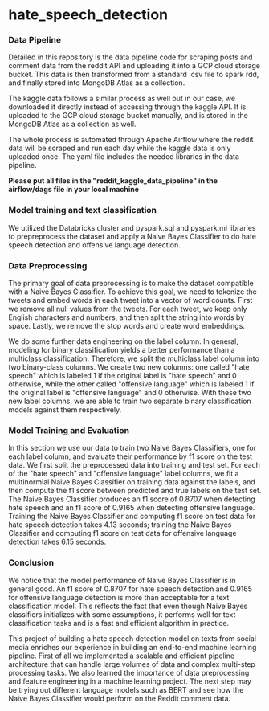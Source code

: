 # hate_speech_detection


### Data Pipeline
Detailed in this repository is the data pipeline code for scraping posts and comment data from the reddit API and uploading it into a GCP cloud storage bucket. This data is then transformed from a standard .csv file to spark rdd, and finally stored into MongoDB Atlas as a collection. 

The kaggle data follows a similar process as well but in our case, we downloaded it directly instead of accessing through the kaggle API. It is uploaded to the GCP cloud storage bucket manually, and is stored in the MongoDB Atlas as a collection as well.

The whole process is automated through Apache Airflow where the reddit data will be scraped and run each day while the kaggle data is only uploaded once. The yaml file includes the needed libraries in the data pipeline.

**Please put all files in the "reddit_kaggle_data_pipeline" in the airflow/dags file in your local machine**

### Model training and text classification
We utilized the Databricks cluster and pyspark.sql and pyspark.ml libraries to prepreprocess the dataset and apply a Naive Bayes Classifier to do hate speech detection and offensive language detection.

### Data Preprocessing
The primary goal of data preprocessing is to make the dataset compatible with a Naive Bayes Classifier. To achieve this goal, we need to tokenize the tweets and embed words in each tweet into a vector of word counts. First we remove all null values from the tweets. For each tweet, we keep only English characters and numbers, and then split the string into words by space. Lastly, we remove the stop words and create word embeddings. 

We do some further data engineering on the label column. In general, modeling for binary classification yields a better performance than a multiclass classification. Therefore, we split the multiclass label column into two binary-class columns. We create two new columns: one called "hate speech" which is labeled 1 if the original label is "hate speech" and 0 otherwise, while the other called "offensive language" which is labeled 1 if the original label is "offensive language" and 0 otherwise. With these two new label columns, we are able to train two separate binary classification models against them respectively.

### Model Training and Evaluation
In this section we use our data to train two Naive Bayes Classifiers, one for each label column, and evaluate their performance by f1 score on the test data. We first split the preprocessed data into training and test set. For each of the "hate speech" and "offensive language" label columns, we fit a multinormial Naive Bayes Classifier on training data against the labels, and then compute the f1 score between predicted and true labels on the test set. The Naive Bayes Classifier produces an f1 score of 0.8707 when detecting hate speech and an f1 score of 0.9165 when detecting offensive language. Training the Naive Bayes Classifier and computing f1 score on test data for hate speech detection takes 4.13 seconds; training the Naive Bayes Classifier and computing f1 score on test data for offensive language detection takes 6.15 seconds.

### Conclusion
We notice that the model performance of Naive Bayes Classifier is in general good. An f1 score of 0.8707 for hate speech detection and 0.9165 for offensive language detection is more than acceptable for a text classification model. This reflects the fact that even though Naive Bayes classifiers
initializes with some assumptions, it performs well for text classification tasks and is a fast and efficient algorithm in practice.

This project of building a hate speech detection model on texts from social media enriches our experience in building an end-to-end machine learning pipeline. First of all we implemented a scalable and efficient pipeline architecture that can handle large volumes of data and complex multi-step processing tasks. We also learned the importance of data preprocessing and feature engineering in a machine learning project. The next step may be trying out different language models such as BERT and see how the Naive Bayes Classifier would perform on the Reddit comment data.
